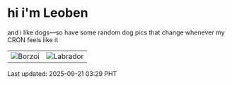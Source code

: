 # hi i'm Leoben

and i like dogs—so have some random dog pics that change whenever my CRON feels like it

|  |  |
|--------|----------|
| ![Borzoi](https://random-dog-vercel.vercel.app/api/random-borzoi?v=1758396552) | ![Labrador](https://random-dog-vercel.vercel.app/api/random-labrador?v=1758396552) |

Last updated: 2025-09-21 03:29 PHT
